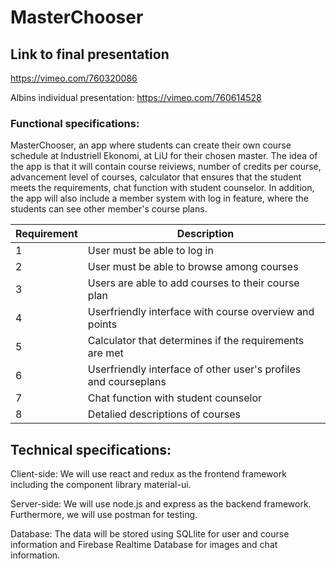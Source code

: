 # MasterChooser

## Link to final presentation
https://vimeo.com/760320086

Albins individual presentation: https://vimeo.com/760614528 


### Functional specifications:

MasterChooser, an app where students can create their own course schedule at Industriell Ekonomi, at LiU for their chosen master.
The idea of the app is that it will contain course reiviews, number of credits per course, advancement level of courses, calculator that ensures that the student meets the requirements, chat function with student counselor. In addition, the app will also include a member system with log in feature, where the students can see other member's course plans.

| Requirement |  Description                                                           |
| ----------- | ---------------------------------------------------------------------- |
| 1           | User must be able to log in                |
| 2           | User must be able to browse among courses                              |
| 3           | Users are able to add courses to their course plan                     |
| 4           | Userfriendly interface with course overview and points                 |
| 5           | Calculator that determines if the requirements are met                 |
| 6           | Userfriendly interface of other user's profiles and courseplans        |
| 7           | Chat function with student counselor                                   |
| 8           | Detalied descriptions of courses                                       |



## Technical specifications:

Client-side: We will use react and redux as the frontend framework including the component library material-ui.

Server-side: We will use node.js and express as the backend framework. Furthermore, we will use postman for testing.

Database: The data will be stored using SQLlite for user and course information and Firebase Realtime Database for images and chat information.
